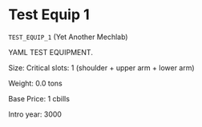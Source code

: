 # Test Equip 1

`TEST_EQUIP_1` (Yet Another Mechlab)

YAML TEST EQUIPMENT.

Size: Critical slots: 1 (shoulder +  upper arm +  lower arm)

Weight: 0.0 tons

Base Price: 1 cbills

Intro year: 3000

